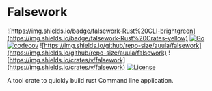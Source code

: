 # Falsework 

![https://img.shields.io/badge/falsework-Rust%20CLI-brightgreen](https://img.shields.io/badge/falsework-Rust%20Crates-yellow)
[![Go](https://github.com/higker/falsework/actions/workflows/coverage.yml/badge.svg?event=push)](https://github.com/auula/falsework/actions/workflows/coverage.yml)
[![codecov](https://codecov.io/gh/auula/falsework/branch/main/graph/badge.svg?token=22QKRI2IFE)](https://codecov.io/gh/auula/falsework)
![https://img.shields.io/github/repo-size/auula/falsework](https://img.shields.io/github/repo-size/auula/falsework)
![https://img.shields.io/crates/v/falsework](https://img.shields.io/crates/v/falsework)
[![License](https://img.shields.io/badge/license-MIT-db5149.svg)](https://github.com/higker/falsework/blob/master/LICENSE)

A tool crate to quickly build rust Command line application.
